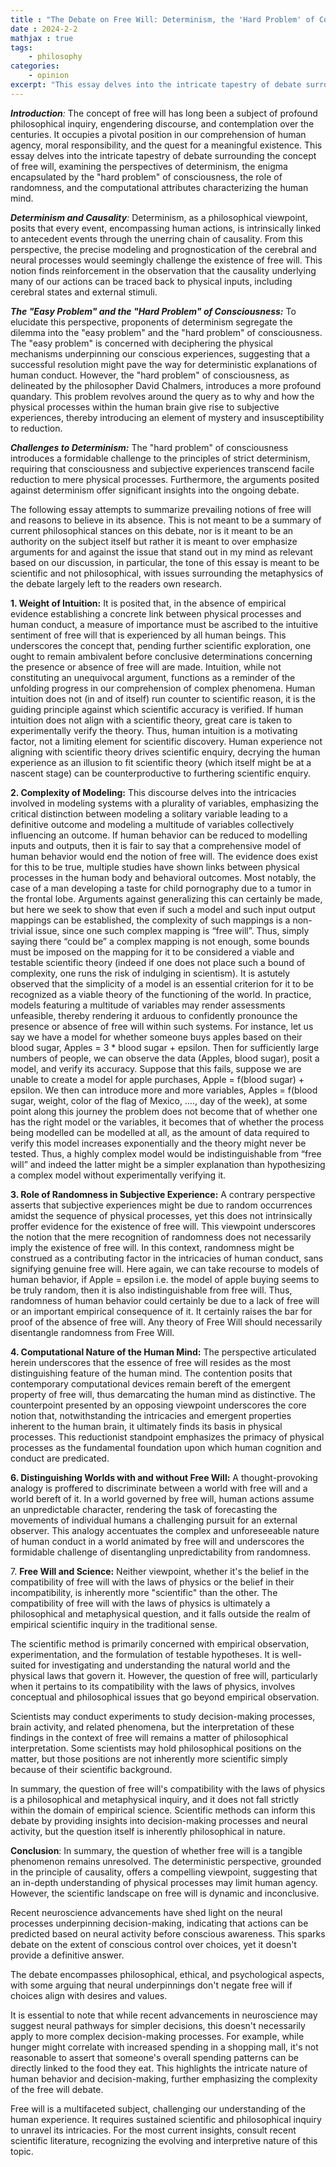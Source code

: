 ```yaml
---
title : "The Debate on Free Will: Determinism, the 'Hard Problem' of Consciousness, Randomness, and the Computational Nature of the Human Mind"
date : 2024-2-2
mathjax : true
tags:
    - philosophy
categories:
    - opinion
excerpt: "This essay delves into the intricate tapestry of debate surrounding the concept of free will, examining the perspectives of determinism, the enigma encapsulated by the 'hard problem' of consciousness, the role of randomness, and the computational attributes characterizing the human mind."
---
```



***Introduction**:* The concept of free will has long been a subject of profound philosophical inquiry, engendering discourse, and contemplation over the centuries. It occupies a pivotal position in our comprehension of human agency, moral responsibility, and the quest for a meaningful existence. This essay delves into the intricate tapestry of debate surrounding the concept of free will, examining the perspectives of determinism, the enigma encapsulated by the "hard problem" of consciousness, the role of randomness, and the computational attributes characterizing the human mind.

***Determinism and Causality**:* Determinism, as a philosophical viewpoint, posits that every event, encompassing human actions, is intrinsically linked to antecedent events through the unerring chain of causality. From this perspective, the precise modeling and prognostication of the cerebral and neural processes would seemingly challenge the existence of free will. This notion finds reinforcement in the observation that the causality underlying many of our actions can be traced back to physical inputs, including cerebral states and external stimuli.

***The "Easy Problem" and the "Hard Problem" of Consciousness:*** To elucidate this perspective, proponents of determinism segregate the dilemma into the "easy problem" and the "hard problem" of consciousness. The "easy problem" is concerned with deciphering the physical mechanisms underpinning our conscious experiences, suggesting that a successful resolution might pave the way for deterministic explanations of human conduct. However, the "hard problem" of consciousness, as delineated by the philosopher David Chalmers, introduces a more profound quandary. This problem revolves around the query as to why and how the physical processes within the human brain give rise to subjective experiences, thereby introducing an element of mystery and insusceptibility to reduction.

***Challenges to Determinism:*** The "hard problem" of consciousness introduces a formidable challenge to the principles of strict determinism, requiring that consciousness and subjective experiences transcend facile reduction to mere physical processes. Furthermore, the arguments posited against determinism offer significant insights into the ongoing debate.

The following essay attempts to summarize prevailing notions of free will and reasons to believe in its absence. This is not meant to be a summary of current philosophical stances on this debate, nor is it meant to be an authority on the subject itself but rather it is meant to over emphasize arguments for and against the issue that stand out in my mind as relevant based on our discussion, in particular, the tone of this essay is meant to be scientific and not philosophical, with issues surrounding the metaphysics of the debate largely left to the readers own research.

**1. Weight of Intuition:** It is posited that, in the absence of empirical evidence establishing a concrete link between physical processes and human conduct, a measure of importance must be ascribed to the intuitive sentiment of free will that is experienced by all human beings. This underscores the concept that, pending further scientific exploration, one ought to remain ambivalent before conclusive determinations concerning the presence or absence of free will are made. Intuition, while not constituting an unequivocal argument, functions as a reminder of the unfolding progress in our comprehension of complex phenomena. Human intuition does not (in and of itself) run counter to scientific reason, it is the guiding principle against which scientific accuracy is verified. If human intuition does not align with a scientific theory, great care is taken to experimentally verify the theory. Thus, human intuition is a motivating factor, not a limiting element for scientific discovery. Human experience not aligning with scientific theory drives scientific enquiry, decrying the human experience as an illusion to fit scientific theory (which itself might be at a nascent stage) can be counterproductive to furthering scientific enquiry.

**2. Complexity of Modeling:** This discourse delves into the intricacies involved in modeling systems with a plurality of variables, emphasizing the critical distinction between modeling a solitary variable leading to a definitive outcome and modeling a multitude of variables collectively influencing an outcome. If human behavior can be reduced to modelling inputs and outputs, then it is fair to say that a comprehensive model of human behavior would end the notion of free will. The evidence does exist for this to be true, multiple studies have shown links between physical processes in the human body and behavioral outcomes. Most notably, the case of a man developing a taste for child pornography due to a tumor in the frontal lobe. Arguments against generalizing this can certainly be made, but here we seek to show that even if such a model and such input output mappings can be established, the complexity of such mappings is a non-trivial issue, since one such complex mapping is “free will”. Thus, simply saying there “could be” a complex mapping is not enough, some bounds must be imposed on the mapping for it to be considered a viable and testable scientific theory (indeed if one does not place such a bound of complexity, one runs the risk of indulging in scientism). It is astutely observed that the simplicity of a model is an essential criterion for it to be recognized as a viable theory of the functioning of the world. In practice, models featuring a multitude of variables may render assessments unfeasible, thereby rendering it arduous to confidently pronounce the presence or absence of free will within such systems. For instance, let us say we have a model for whether someone buys apples based on their blood sugar, Apples = 3 \* blood sugar + epsilon. Then for sufficiently large numbers of people, we can observe the data (Apples, blood sugar), posit a model, and verify its accuracy. Suppose that this fails, suppose we are unable to create a model for apple purchases, Apple = f(blood sugar) + epsilon. We then can introduce more and more variables, Apples = f(blood sugar, weight, color of the flag of Mexico, …., day of the week), at some point along this journey the problem does not become that of whether one has the right model or the variables, it becomes that of whether the process being modelled can be modelled at all, as the amount of data required to verify this model increases exponentially and the theory might never be tested. Thus, a highly complex model would be indistinguishable from “free will” and indeed the latter might be a simpler explanation than hypothesizing a complex model without experimentally verifying it.

**3. Role of Randomness in Subjective Experience:** A contrary perspective asserts that subjective experiences might be due to random occurrences amidst the sequence of physical processes, yet this does not intrinsically proffer evidence for the existence of free will. This viewpoint underscores the notion that the mere recognition of randomness does not necessarily imply the existence of free will. In this context, randomness might be construed as a contributing factor in the intricacies of human conduct, sans signifying genuine free will. Here again, we can take recourse to models of human behavior, if Apple = epsilon i.e. the model of apple buying seems to be truly random, then it is also indistinguishable from free will. Thus, randomness of human behavior could certainly be due to a lack of free will or an important empirical consequence of it. It certainly raises the bar for proof of the absence of free will. Any theory of Free Will should necessarily disentangle randomness from Free Will.

**4. Computational Nature of the Human Mind:** The perspective articulated herein underscores that the essence of free will resides as the most distinguishing feature of the human mind. The contention posits that contemporary computational devices remain bereft of the emergent property of free will, thus demarcating the human mind as distinctive. The counterpoint presented by an opposing viewpoint underscores the core notion that, notwithstanding the intricacies and emergent properties inherent to the human brain, it ultimately finds its basis in physical processes. This reductionist standpoint emphasizes the primacy of physical processes as the fundamental foundation upon which human cognition and conduct are predicated.

**6. Distinguishing Worlds with and without Free Will:** A thought-provoking analogy is proffered to discriminate between a world with free will and a world bereft of it. In a world governed by free will, human actions assume an unpredictable character, rendering the task of forecasting the movements of individual humans a challenging pursuit for an external observer. This analogy accentuates the complex and unforeseeable nature of human conduct in a world animated by free will and underscores the formidable challenge of disentangling unpredictability from randomness.

7\. **Free Will and Science:** Neither viewpoint, whether it's the belief in the compatibility of free will with the laws of physics or the belief in their incompatibility, is inherently more "scientific" than the other. The compatibility of free will with the laws of physics is ultimately a philosophical and metaphysical question, and it falls outside the realm of empirical scientific inquiry in the traditional sense.

The scientific method is primarily concerned with empirical observation, experimentation, and the formulation of testable hypotheses. It is well-suited for investigating and understanding the natural world and the physical laws that govern it. However, the question of free will, particularly when it pertains to its compatibility with the laws of physics, involves conceptual and philosophical issues that go beyond empirical observation.

Scientists may conduct experiments to study decision-making processes, brain activity, and related phenomena, but the interpretation of these findings in the context of free will remains a matter of philosophical interpretation. Some scientists may hold philosophical positions on the matter, but those positions are not inherently more scientific simply because of their scientific background.

In summary, the question of free will's compatibility with the laws of physics is a philosophical and metaphysical inquiry, and it does not fall strictly within the domain of empirical science. Scientific methods can inform this debate by providing insights into decision-making processes and neural activity, but the question itself is inherently philosophical in nature.

**Conclusion**: In summary, the question of whether free will is a tangible phenomenon remains unresolved. The deterministic perspective, grounded in the principle of causality, offers a compelling viewpoint, suggesting that an in-depth understanding of physical processes may limit human agency. However, the scientific landscape on free will is dynamic and inconclusive.

Recent neuroscience advancements have shed light on the neural processes underpinning decision-making, indicating that actions can be predicted based on neural activity before conscious awareness. This sparks debate on the extent of conscious control over choices, yet it doesn't provide a definitive answer.

The debate encompasses philosophical, ethical, and psychological aspects, with some arguing that neural underpinnings don't negate free will if choices align with desires and values.

It is essential to note that while recent advancements in neuroscience may suggest neural pathways for simpler decisions, this doesn't necessarily apply to more complex decision-making processes. For example, while hunger might correlate with increased spending in a shopping mall, it's not reasonable to assert that someone's overall spending patterns can be directly linked to the food they eat. This highlights the intricate nature of human behavior and decision-making, further emphasizing the complexity of the free will debate.

Free will is a multifaceted subject, challenging our understanding of the human experience. It requires sustained scientific and philosophical inquiry to unravel its intricacies. For the most current insights, consult recent scientific literature, recognizing the evolving and interpretive nature of this topic.